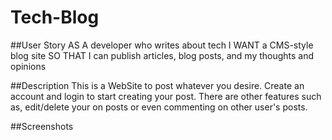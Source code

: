 # Tech-Blog

##User Story
AS A developer who writes about tech
I WANT a CMS-style blog site
SO THAT I can publish articles, blog posts, and my thoughts and opinions

##Description
This is a WebSite to post whatever you desire. Create an account and login to start creating your post. There are other features such as, edit/delete your on posts or even commenting on other user's posts.   

##Screenshots

